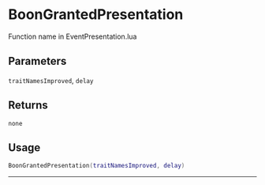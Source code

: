 # BoonGrantedPresentation
Function name in EventPresentation.lua
## Parameters
`traitNamesImproved`, `delay`
## Returns
`none`
## Usage
```lua
BoonGrantedPresentation(traitNamesImproved, delay)
```
---
